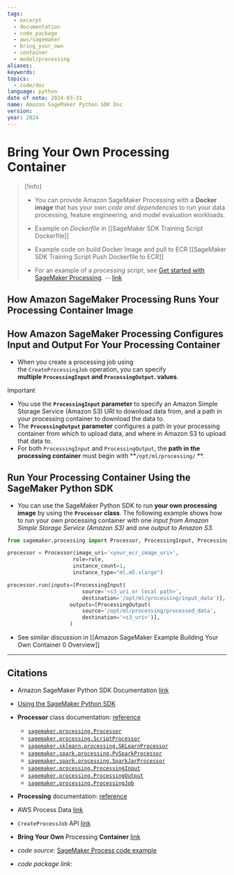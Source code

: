 ```yaml
---
tags:
  - excerpt
  - documentation
  - code_package
  - aws/sagemaker
  - bring_your_own
  - container
  - model/processing
aliases: 
keywords: 
topics:
  - code/doc
language: python
date of note: 2024-03-31
name: Amazon SageMaker Python SDK Doc
version: 
year: 2024
---
```


# Bring Your Own Processing Container

>[!info]
> - You can provide Amazon SageMaker Processing with a **Docker image** that has your own *code and dependencies* to run your data processing, feature engineering, and model evaluation workloads.
> 
> - Example on *Dockerfile* in [[SageMaker SDK Training Script Dockerfile]]
> - Example code on build Docker Image and pull to ECR [[SageMaker SDK Training Script Push Dockerfile to ECR]]
> - For an example of a *processing script*, see [Get started with SageMaker Processing](https://github.com/aws/amazon-sagemaker-examples/blob/main/sagemaker_processing/basic_sagemaker_data_processing/basic_sagemaker_processing.ipynb).
> -- [link](https://docs.aws.amazon.com/sagemaker/latest/dg/build-your-own-processing-container.html) 

## How Amazon SageMaker Processing Runs Your Processing Container Image



## How Amazon SageMaker Processing Configures Input and Output For Your Processing Container

- When you create a processing job using the `CreateProcessingJob` operation, you can specify **multiple `ProcessingInput` and `ProcessingOutput`. values**.

>[!important]
> - You use the **`ProcessingInput` parameter** to specify an Amazon Simple Storage Service (Amazon S3) URI to download data from, and a path in your processing container to download the data to.
> - The **`ProcessingOutput` parameter** configures a path in your processing container from which to upload data, and where in Amazon S3 to upload that data to. 
> - For both `ProcessingInput` and `ProcessingOutput`, the **path in the processing container** must begin with **`/opt/ml/processing/` **.


## Run Your Processing Container Using the SageMaker Python SDK

- You can use the SageMaker Python SDK to run **your own processing image** by using the **`Processor` class**. The following example shows how to run your own processing container with one *input from Amazon Simple Storage Service (Amazon S3)* and one *output to Amazon S3*.

```python
from sagemaker.processing import Processor, ProcessingInput, ProcessingOutput

processor = Processor(image_uri='<your_ecr_image_uri>',
                     role=role,
                     instance_count=1,
                     instance_type="ml.m5.xlarge")

processor.run(inputs=[ProcessingInput(
                        source='<s3_uri or local path>',
                        destination='/opt/ml/processing/input_data')],
                    outputs=[ProcessingOutput(
                        source='/opt/ml/processing/processed_data',
                        destination='<s3_uri>')],
                    )
```

- See similar discussion in [[Amazon SageMaker Example Building Your Own Container 0 Overview]]



----------
##  Citations

- Amazon SageMaker Python SDK Documentation [link](https://sagemaker.readthedocs.io/en/stable/index.html)
- [Using the SageMaker Python SDK](https://sagemaker.readthedocs.io/en/stable/overview.html)
- **Processor** class documentation: [reference](https://sagemaker.readthedocs.io/en/stable/amazon_sagemaker_processing.html#processing-class-documentation)
	- [`sagemaker.processing.Processor`](https://sagemaker.readthedocs.io/en/stable/api/training/processing.html#sagemaker.processing.Processor "sagemaker.processing.Processor")
	- [`sagemaker.processing.ScriptProcessor`](https://sagemaker.readthedocs.io/en/stable/api/training/processing.html#sagemaker.processing.ScriptProcessor "sagemaker.processing.ScriptProcessor")
	- [`sagemaker.sklearn.processing.SKLearnProcessor`](https://sagemaker.readthedocs.io/en/stable/frameworks/sklearn/sagemaker.sklearn.html#sagemaker.sklearn.processing.SKLearnProcessor "sagemaker.sklearn.processing.SKLearnProcessor")
	- [`sagemaker.spark.processing.PySparkProcessor`](https://sagemaker.readthedocs.io/en/stable/api/training/processing.html#sagemaker.spark.processing.PySparkProcessor "sagemaker.spark.processing.PySparkProcessor")
	- [`sagemaker.spark.processing.SparkJarProcessor`](https://sagemaker.readthedocs.io/en/stable/api/training/processing.html#sagemaker.spark.processing.SparkJarProcessor "sagemaker.spark.processing.SparkJarProcessor")
	- [`sagemaker.processing.ProcessingInput`](https://sagemaker.readthedocs.io/en/stable/api/training/processing.html#sagemaker.processing.ProcessingInput "sagemaker.processing.ProcessingInput")
	- [`sagemaker.processing.ProcessingOutput`](https://sagemaker.readthedocs.io/en/stable/api/training/processing.html#sagemaker.processing.ProcessingOutput "sagemaker.processing.ProcessingOutput")
	- [`sagemaker.processing.ProcessingJob`](https://sagemaker.readthedocs.io/en/stable/api/training/processing.html#sagemaker.processing.ProcessingJob "sagemaker.processing.ProcessingJob")

- **Processing** documentation: [reference](https://sagemaker.readthedocs.io/en/stable/api/training/processing.html)
- AWS Process Data [link](https://docs.aws.amazon.com/sagemaker/latest/dg/processing-job.html)
- `CreateProcessJob` API [link](https://docs.aws.amazon.com/sagemaker/latest/APIReference/API_CreateProcessingJob.html)
- **Bring Your Own** Processing **Container** [link](https://docs.aws.amazon.com/sagemaker/latest/dg/build-your-own-processing-container.html)
- *code source*: [SageMaker Process code example](https://github.com/aws/amazon-sagemaker-examples/tree/main/sagemaker_processing)
- *code package link*: 

